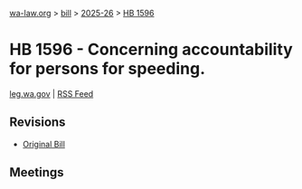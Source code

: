 [wa-law.org](/) > [bill](/bill/) > [2025-26](/bill/2025-26/) > [HB 1596](/bill/2025-26/hb/1596/)

# HB 1596 - Concerning accountability for persons for speeding.
[leg.wa.gov](https://app.leg.wa.gov/billsummary?BillNumber=1596&Year=2025&Initiative=false) | [RSS Feed](./rss.xml)

## Revisions
* [Original Bill](1/)

## Meetings